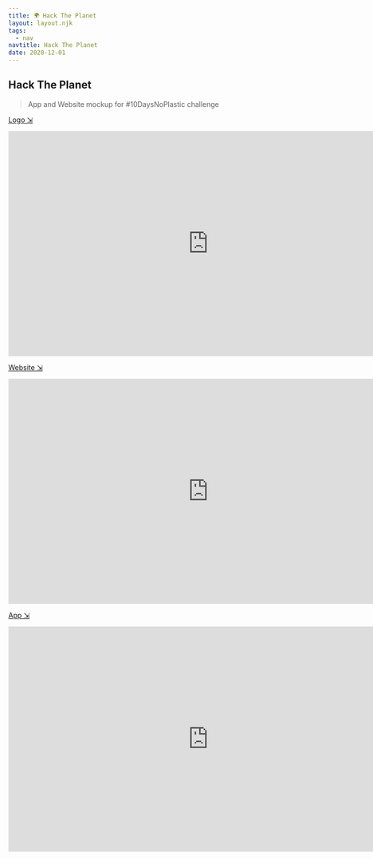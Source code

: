 ```yaml
---
title: 🌍 Hack The Planet
layout: layout.njk
tags:
  - nav
navtitle: Hack The Planet
date: 2020-12-01
---
```

<!-- markdownlint-disable MD033 -->
## Hack The Planet

> App and Website mockup for #10DaysNoPlastic challenge

[Logo ⇲](https://www.figma.com/file/BNby6HBcMhlF2idGlIoi2Q/htp.logo?node-id=0%3A1)

<iframe style="border: 1px solid rgba(0, 0, 0, 0.1);" width="800" height="450" src="https://www.figma.com/embed?embed_host=share&url=https%3A%2F%2Fwww.figma.com%2Ffile%2FBNby6HBcMhlF2idGlIoi2Q%2Fhtp.logo%3Fnode-id%3D0%253A1" allowfullscreen></iframe>

[Website ⇲](https://www.figma.com/file/LRXVnVbdNT5SKAp4IvzS1x/htp.site)

<iframe style="border: 1px solid rgba(0, 0, 0, 0.1);" width="800" height="450" src="https://www.figma.com/embed?embed_host=share&url=https%3A%2F%2Fwww.figma.com%2Ffile%2FLRXVnVbdNT5SKAp4IvzS1x%2Fhtp.site" allowfullscreen></iframe>

[App ⇲](https://www.figma.com/file/MYtKtDQC3bmrsHyX5YGl42/htp.app)

<iframe style="border: 1px solid rgba(0, 0, 0, 0.1);" width="800" height="450" src="https://www.figma.com/embed?embed_host=share&url=https%3A%2F%2Fwww.figma.com%2Ffile%2FMYtKtDQC3bmrsHyX5YGl42%2Fhtp.app%3Fnode-id%3D0%253A1" allowfullscreen></iframe>
